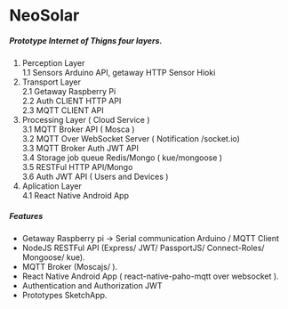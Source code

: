 # NeoSolar

##### Prototype Internet of Thigns four layers.

1. Perception Layer  
  1.1 Sensors Arduino API, getaway HTTP Sensor Hioki  
2. Transport Layer  
  2.1 Getaway Raspberry Pi  
  2.2 Auth CLIENT HTTP API  
  2.3 MQTT CLIENT API  
3. Processing Layer ( Cloud Service )    
  3.1 MQTT Broker API ( Mosca )  
  3.2 MQTT Over WebSocket Server ( Notification /socket.io)  
  3.3 MQTT Broker Auth JWT API   
  3.4 Storage job queue Redis/Mongo ( kue/mongoose )  
  3.5 RESTFul HTTP API/Mongo  
  3.6 Auth JWT API ( Users and Devices )  
4.  Aplication Layer   
  4.1 React Native Android App  

##### Features

+ Getaway Raspberry pi -> Serial communication Arduino / MQTT Client 
+ NodeJS RESTFul API (Express/ JWT/ PassportJS/ Connect-Roles/ Mongoose/ kue).
+ MQTT Broker (Moscajs/ ).
+ React Native Android App ( react-native-paho-mqtt over websocket ).
+ Authentication and Authorization JWT
+ Prototypes SketchApp.
